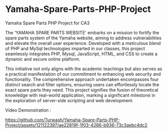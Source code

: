 # Yamaha-Spare-Parts-PHP-Project
Yamaha Spare Parts PHP Project for CA3

The 'YAMAHA SPARE PARTS WEBSITE' embarks on a mission to fortify the spare parts system of the
Yamaha website, aiming to address vulnerabilities and elevate the overall user experience. Developed with a
meticulous blend of PHP and MySql technologies imparted in our classes, this project seamlessly integrates
PHP, Mysql, JavaScript, HTML, and CSS to create a dynamic and secure online platform.

This initiative not only aligns with the academic teachings but also serves as a practical manifestation of our
commitment to enhancing web security and functionality. The comprehensive approach undertaken
encompasses four distinct search and filter options, ensuring users can effortlessly locate the exact spare parts
they need. This project signifies the fusion of theoretical knowledge with real-world application, marking a
significant milestone in the exploration of server-side scripting and web development.

Video Demonstration :

https://github.com/Turwash/Yamaha-Spare-Parts-PHP-Project/assets/121122397/ae22819f-1f03-4266-b936-73c3aebc4dc2

